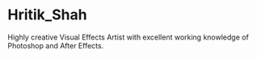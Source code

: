 # Hritik_Shah
Highly creative Visual Effects Artist with excellent working knowledge of Photoshop and After Effects.
